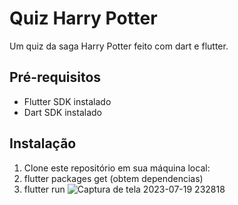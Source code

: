 # Quiz Harry Potter

Um quiz da saga Harry Potter feito com dart e flutter.

## Pré-requisitos

- Flutter SDK instalado
- Dart SDK instalado

## Instalação

1. Clone este repositório em sua máquina local:
2. flutter packages get (obtem dependencias)
3. flutter run
![Captura de tela 2023-07-19 232818](https://github.com/VeSmaha/Quiz-Flutter/assets/105559191/b2ec4e64-decd-41d2-8a3d-0c0db93529f1)
